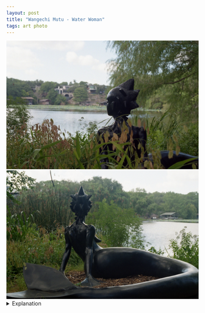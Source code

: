 ```yaml
---
layout: post
title: "Wangechi Mutu - Water Woman"
tags: art photo
---
```


<div class="grid two">
	<img src="/assets/images/2022-07/2022-07-31-water-woman-1.jpg" alt="Water Woman" title="Water Woman">
	<img src="/assets/images/2022-07/2022-07-31-water-woman-2.jpg" alt="Water Woman" title="Water Woman">
</div>

<details>
	<summary>Explanation</summary>

	For the only post of this roll, I want to talk about a pair of pictures taken of Wangechi Mutu's sculpture <i>Water Woman</i>. Out of all the pictures I took on this roll, these were really the only ones I felt were worth talking about.<br><br>

	Since this is a publicly displayed piece of art, I thought it'd also be interesting to talk about a couple of the official pictures taken of this piece. They aren't set up the same but I think that that'll be interesting to talk about too.<br><br>

	For my pictures, I think they have a delicate and intimate feel to them. The softness of the background is enough to make it undistracting. It's also not so soft to make it impossible to discern what you're looking at. The mostly cloudy sky makes the lighting quite soft, which against the sculpture looks really natural, with no sharp highlights.<br><br>

	Additionally, in the first picture, the foliage in the foreground makes the subject feel coy. In some ways, it feels a bit voyeuristic. There's a sense of longing in the composition with the head turned away towards the water. Alternatively, the second picture, while it still has some of that voyeuristic quality, feels more confident. We can see the entire figure while still being unable to see the face or front.<br><br>

	In comparison, let's look at a pair of pictures taken for Laguna Gloria. Since I don't have specific permission to reuse this picture and I don't want to deal with that, I'll leave the links for them here (<a href="https://thecontemporaryaustin.org/wp-content/uploads/2017/09/Wangechi_Mutu_Water_Woman_0042_1500.jpg">1</a>, <a href="https://thecontemporaryaustin.org/wp-content/uploads/2017/09/Wangechi_Mutu_Water_Woman_0008_1500.jpg">2</a>).<br><br>

	For this first picture, there are a lot of good things about it. It's clear and sharp. The background, like my pictures is soft without making it impossible to discern. Arguably, the colors are more vibrant and appealing. However, for me this picture feels a bit flat. The green-ness is almost a bit overwhelming. It's clearly a sunny day so the highlights on the sculpture are really strong. To me, it's to the point where the sculpture almost looks plastic. Furthermore, by being flanked by trees on both sides of the composition with what look to maybe be palm fronds, there's a kind of vacation postcard kind of look to the picture. It feels a bit fake, a bit too idyllic, a bit too "day at the beach". There's nothing necessarily wrong about that, it's just the vibe I get from the picture.<br><br>

	For the second picture, here's one a bit more similar to my second picture. I actually like this picture a lot, probably more than my own. From the side instead of the back, the confidence I mentioned earlier in my picture is more strongly accentuated. Unlike the previous picture, there appears to be more shade at this angle so the highlights are less distracting. Additionally, from this angle, it feels a bit more sensual. In some ways, this picture is a combination of the two pictures I took. The sentimentality of my first picture is combined with the confidence and entirety of my second picture.

</details>
